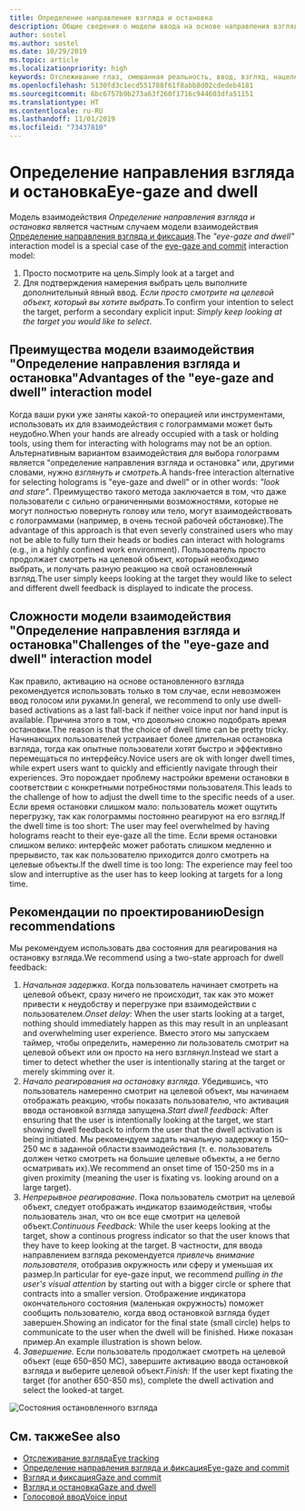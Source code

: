 ```yaml
---
title: Определение направления взгляда и остановка
description: Общие сведения о модели ввода на основе направления взгляда и остановки.
author: sostel
ms.author: sostel
ms.date: 10/29/2019
ms.topic: article
ms.localizationpriority: high
keywords: Отслеживание глаз, смешанная реальность, ввод, взгляд, нацеленность глаз, HoloLens 2, выбор глазами, остановка
ms.openlocfilehash: 5130fd3c1ecd551788f61f8abb8d02cdedeb4181
ms.sourcegitcommit: 6bc6757b9b273a63f260f1716c944603dfa51151
ms.translationtype: HT
ms.contentlocale: ru-RU
ms.lasthandoff: 11/01/2019
ms.locfileid: "73437810"
---
```

# <a name="eye-gaze-and-dwell"></a><span data-ttu-id="152e8-104">Определение направления взгляда и остановка</span><span class="sxs-lookup"><span data-stu-id="152e8-104">Eye-gaze and dwell</span></span>

<span data-ttu-id="152e8-105">Модель взаимодействия _Определение направления взгляда и остановка_ является частным случаем модели взаимодействия [Определение направления взгляда и фиксация](gaze-and-commit.md).</span><span class="sxs-lookup"><span data-stu-id="152e8-105">The _"eye-gaze and dwell"_ interaction model is a special case of the [eye-gaze and commit](gaze-and-commit.md) interaction model:</span></span>
1. <span data-ttu-id="152e8-106">Просто посмотрите на цель.</span><span class="sxs-lookup"><span data-stu-id="152e8-106">Simply look at a target and</span></span> 
2. <span data-ttu-id="152e8-107">Для подтверждения намерения выбрать цель выполните дополнительный явный ввод. _Если просто смотрите на целевой объект, который вы хотите выбрать_.</span><span class="sxs-lookup"><span data-stu-id="152e8-107">To confirm your intention to select the target, perform a secondary explicit input: _Simply keep looking at the target you would like to select_.</span></span>

## <a name="advantages-of-the-eye-gaze-and-dwell-interaction-model"></a><span data-ttu-id="152e8-108">Преимущества модели взаимодействия "Определение направления взгляда и остановка"</span><span class="sxs-lookup"><span data-stu-id="152e8-108">Advantages of the "eye-gaze and dwell" interaction model</span></span> 
<span data-ttu-id="152e8-109">Когда ваши руки уже заняты какой-то операцией или инструментами, использовать их для взаимодействия с голограммами может быть неудобно.</span><span class="sxs-lookup"><span data-stu-id="152e8-109">When your hands are already occupied with a task or holding tools, using them for interacting with holograms may not be an option.</span></span>
<span data-ttu-id="152e8-110">Альтернативным вариантом взаимодействия для выбора голограмм является "определение направления взгляда и остановка" или, другими словами, нужно _взглянуть и смотреть_.</span><span class="sxs-lookup"><span data-stu-id="152e8-110">A hands-free interaction alternative for selecting holograms is "eye-gaze and dwell" or in other words: _"look and stare"_.</span></span> <span data-ttu-id="152e8-111">Преимущество такого метода заключается в том, что даже пользователи с сильно ограниченными возможностями, которые не могут полностью повернуть голову или тело, могут взаимодействовать с голограммами (например, в очень тесной рабочей обстановке).</span><span class="sxs-lookup"><span data-stu-id="152e8-111">The advantage of this approach is that even severly constrained users who may not be able to fully turn their heads or bodies can interact with holograms (e.g., in a highly confined work environment).</span></span>
<span data-ttu-id="152e8-112">Пользователь просто продолжает смотреть на целевой объект, который необходимо выбрать, и получать разную реакцию на свой остановленный взгляд.</span><span class="sxs-lookup"><span data-stu-id="152e8-112">The user simply keeps looking at the target they would like to select and different dwell feedback is displayed to indicate the process.</span></span>


## <a name="challenges-of-the-eye-gaze-and-dwell-interaction-model"></a><span data-ttu-id="152e8-113">Сложности модели взаимодействия "Определение направления взгляда и остановка"</span><span class="sxs-lookup"><span data-stu-id="152e8-113">Challenges of the "eye-gaze and dwell" interaction model</span></span>
<span data-ttu-id="152e8-114">Как правило, активацию на основе остановленного взгляда рекомендуется использовать только в том случае, если невозможен ввод голосом или руками.</span><span class="sxs-lookup"><span data-stu-id="152e8-114">In general, we  recommend to only use dwell-based activations as a last fall-back if neither voice input nor hand input is available.</span></span> <span data-ttu-id="152e8-115">Причина этого в том, что довольно сложно подобрать время остановки.</span><span class="sxs-lookup"><span data-stu-id="152e8-115">The reason is that the choice of dwell time can be pretty tricky.</span></span> <span data-ttu-id="152e8-116">Начинающих пользователей устраивает более длительная остановка взгляда, тогда как опытные пользователи хотят быстро и эффективно перемещаться по интерфейсу.</span><span class="sxs-lookup"><span data-stu-id="152e8-116">Novice users are ok with longer dwell times, while expert users want to quickly and efficiently navigate through their experiences.</span></span> <span data-ttu-id="152e8-117">Это порождает проблему настройки времени остановки в соответствии с конкретными потребностями пользователя.</span><span class="sxs-lookup"><span data-stu-id="152e8-117">This leads to the challenge of how to adjust the dwell time to the specific needs of a user.</span></span>
<span data-ttu-id="152e8-118">Если время остановки слишком мало: пользователь может ощутить перегрузку, так как голограммы постоянно реагируют на его взгляд.</span><span class="sxs-lookup"><span data-stu-id="152e8-118">If the dwell time is too short: The user may feel overwhelmed by having holograms reacht to their eye-gaze all the time.</span></span> <span data-ttu-id="152e8-119">Если время остановки слишком велико: интерфейс может работать слишком медленно и прерывисто, так как пользователю приходится долго смотреть на целевые объекты.</span><span class="sxs-lookup"><span data-stu-id="152e8-119">If the dwell time is too long: The experience may feel too slow and interruptive as the user has to keep looking at targets for a long time.</span></span>

## <a name="design-recommendations"></a><span data-ttu-id="152e8-120">Рекомендации по проектированию</span><span class="sxs-lookup"><span data-stu-id="152e8-120">Design recommendations</span></span>
<span data-ttu-id="152e8-121">Мы рекомендуем использовать два состояния для реагирования на остановку взгляда.</span><span class="sxs-lookup"><span data-stu-id="152e8-121">We recommend using a two-state approach for dwell feedback:</span></span>
1. <span data-ttu-id="152e8-122">*Начальная задержка*. Когда пользователь начинает смотреть на целевой объект, сразу ничего не происходит, так как это может привести к неудобству и перегрузке при взаимодействии с пользователем.</span><span class="sxs-lookup"><span data-stu-id="152e8-122">*Onset delay*: When the user starts looking at a target, nothing should immediately happen as this may result in an unpleasant and overwhelming user experience.</span></span> <span data-ttu-id="152e8-123">Вместо этого мы запускаем таймер, чтобы определить, намеренно ли пользователь смотрит на целевой объект или он просто на него взглянул.</span><span class="sxs-lookup"><span data-stu-id="152e8-123">Instead we start a timer to detect whether the user is intentionally staring at the target or merely skimming over it.</span></span>
2. <span data-ttu-id="152e8-124">*Начало реагирования на остановку взгляда*. Убедившись, что пользователь намеренно смотрит на целевой объект, мы начинаем отображать реакцию, чтобы показать пользователю, что активация ввода остановкой взгляда запущена.</span><span class="sxs-lookup"><span data-stu-id="152e8-124">*Start dwell feedback:* After ensuring that the user is intentionally looking at the target, we start showing dwell feedback to inform the user that the dwell activation is being initiated.</span></span> <span data-ttu-id="152e8-125">Мы рекомендуем задать начальную задержку в 150–250 мс в заданной области взаимодействия (т. е. пользователь должен четко смотреть на большие целевые объекты, а не бегло осматривать их).</span><span class="sxs-lookup"><span data-stu-id="152e8-125">We recommend an onset time of 150-250 ms in a given proximity (meaning the user is fixating vs. looking around on a large target).</span></span>  
3. <span data-ttu-id="152e8-126">*Непрерывное реагирование*. Пока пользователь смотрит на целевой объект, следует отображать индикатор взаимодействия, чтобы пользователь знал, что он все еще смотрит на целевой объект.</span><span class="sxs-lookup"><span data-stu-id="152e8-126">*Continuous Feedback:* While the user keeps looking at the target, show a continous progress indicator so that the user knows that they have to keep looking at the target.</span></span> <span data-ttu-id="152e8-127">В частности, для ввода направлением взгляда рекомендуется _привлечь внимание пользователя_, отобразив окружность или сферу и уменьшая их размер.</span><span class="sxs-lookup"><span data-stu-id="152e8-127">In particular for eye-gaze input, we recommend _pulling in the user's visual attention_ by starting out with a bigger circle or sphere that contracts into a smaller version.</span></span> <span data-ttu-id="152e8-128">Отображение индикатора окончательного состояния (маленькая окружность) поможет сообщить пользователю, когда ввод остановкой взгляда будет завершен.</span><span class="sxs-lookup"><span data-stu-id="152e8-128">Showing an indicator for the final state (small circle) helps to communicate to the user when the dwell will be finished.</span></span> <span data-ttu-id="152e8-129">Ниже показан пример.</span><span class="sxs-lookup"><span data-stu-id="152e8-129">An example illustration is shown below.</span></span> 
4. <span data-ttu-id="152e8-130">*Завершение.* Если пользователь продолжает смотреть на целевой объект (еще 650–850 МС), завершите активацию ввода остановкой взгляда и выберите целевой объект.</span><span class="sxs-lookup"><span data-stu-id="152e8-130">*Finish:* If the user kept fixating the target (for another 650-850 ms), complete the dwell activation and select the looked-at target.</span></span>

![Состояния остановленного взгляда](images/eyes_dwellstate_recommendation.png)<br>

## <a name="see-also"></a><span data-ttu-id="152e8-132">См. также</span><span class="sxs-lookup"><span data-stu-id="152e8-132">See also</span></span>
* [<span data-ttu-id="152e8-133">Отслеживание взгляда</span><span class="sxs-lookup"><span data-stu-id="152e8-133">Eye tracking</span></span>](eye-tracking.md)
* [<span data-ttu-id="152e8-134">Определение направления взгляда и фиксация</span><span class="sxs-lookup"><span data-stu-id="152e8-134">Eye-gaze and commit</span></span>](gaze-and-commit-eyes.md)
* [<span data-ttu-id="152e8-135">Взгляд и фиксация</span><span class="sxs-lookup"><span data-stu-id="152e8-135">Gaze and commit</span></span>](gaze-and-commit.md)
* [<span data-ttu-id="152e8-136">Взгляд и остановка</span><span class="sxs-lookup"><span data-stu-id="152e8-136">Gaze and dwell</span></span>](gaze-and-dwell.md)
* [<span data-ttu-id="152e8-137">Голосовой ввод</span><span class="sxs-lookup"><span data-stu-id="152e8-137">Voice input</span></span>](voice-design.md)
